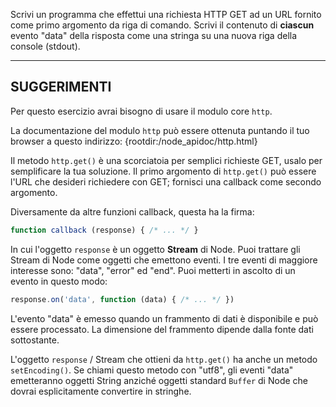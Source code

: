 Scrivi un programma che effettui una richiesta HTTP GET ad un URL fornito come primo argomento da riga di comando. Scrivi il contenuto di **ciascun** evento "data" della risposta come una stringa su una nuova riga della console (stdout).

----------------------------------------------------------------------
## SUGGERIMENTI

Per questo esercizio avrai bisogno di usare il modulo core `http`.

La documentazione del modulo `http` può essere ottenuta puntando il tuo browser a questo indirizzo:
  {rootdir:/node_apidoc/http.html}

Il metodo `http.get()` è una scorciatoia per semplici richieste GET, usalo per semplificare la tua soluzione. Il primo argomento di `http.get()` può essere l'URL che desideri richiedere con GET; fornisci una callback come secondo argomento.

Diversamente da altre funzioni callback, questa ha la firma:

```js
function callback (response) { /* ... */ }
```

In cui l'oggetto `response` è un oggetto **Stream** di Node. Puoi trattare gli Stream di Node come oggetti che emettono eventi.
I tre eventi di maggiore interesse sono: "data", "error" ed "end".
Puoi metterti in ascolto di un evento in questo modo:

```js
response.on('data', function (data) { /* ... */ })
```

L'evento "data" è emesso quando un frammento di dati è disponibile e può essere processato. La dimensione del frammento dipende dalla fonte dati sottostante.

L'oggetto `response` / Stream che ottieni da `http.get()` ha anche un metodo `setEncoding()`. Se chiami questo metodo con "utf8", gli eventi "data" emetteranno oggetti String anziché oggetti standard `Buffer` di Node che dovrai esplicitamente convertire in stringhe.

